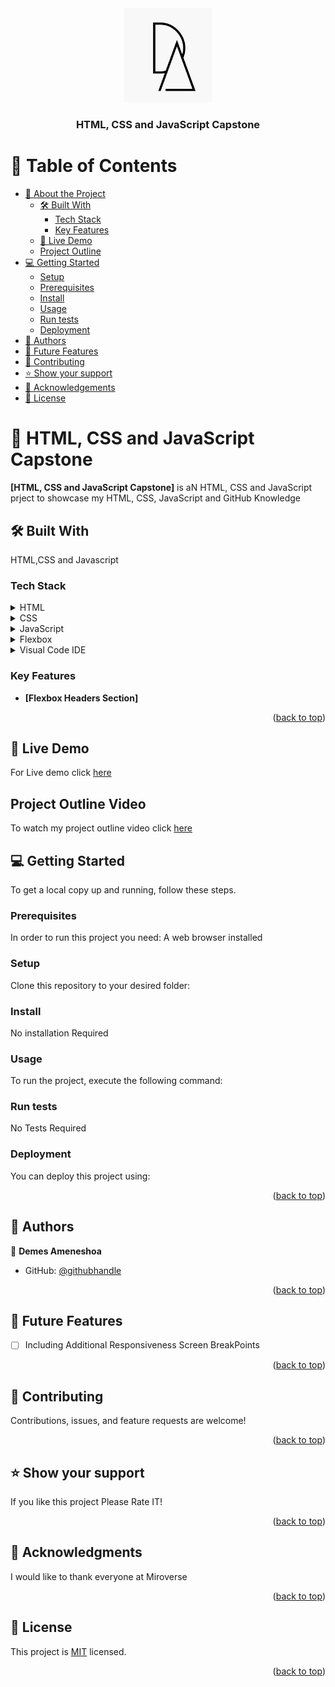 <div align="center">
 <img src="mylogo.png" alt="logo" width="140"  height="auto" />
  <h3><b>HTML, CSS and JavaScript Capstone</b></h3>
</div>

# 📗 Table of Contents

- [📖 About the Project](#about-project)
  - [🛠 Built With](#built-with)
    - [Tech Stack](#tech-stack)
    - [Key Features](#key-features)
  - [🚀 Live Demo](#live-demo)
  - [Project Outline](#project-outline)
- [💻 Getting Started](#getting-started)
  - [Setup](#setup)
  - [Prerequisites](#prerequisites)
  - [Install](#install)
  - [Usage](#usage)
  - [Run tests](#run-tests)
  - [Deployment](#deployment)
- [👥 Authors](#authors)
- [🔭 Future Features](#future-features)
- [🤝 Contributing](#contributing)
- [⭐️ Show your support](#support)
- [🙏 Acknowledgements](#acknowledgements)
- [📝 License](#license)

# 📖 <a name="about-project">HTML, CSS and JavaScript Capstone</a>

**[HTML, CSS and JavaScript Capstone]** is aN HTML, CSS and JavaScript prject to showcase my HTML, CSS, JavaScript and GitHub Knowledge

## 🛠 Built With <a name="built-with"></a>

HTML,CSS and Javascript

### Tech Stack <a name="tech-stack"></a>

<details>
  <summary>HTML</summary>
</details>
<details>
  <summary>CSS</summary>
</details>
<details>
  <summary>JavaScript</summary>
</details>
<details>
  <summary>Flexbox</summary>
</details>
<details>
<summary>Visual Code IDE</summary>
</details>

<!-- Features -->

### Key Features <a name="key-features"></a>

- **[Flexbox Headers Section]**

<p align="right">(<a href="#readme-top">back to top</a>)</p>

## 🚀 Live Demo <a name="live-demo"></a>

<p>For Live demo click
<a href="#"> here </a></p>

## Project Outline Video <a name="project-outline"></a>

<p>To watch my project outline video click  
<a href="#"> here </a></p>

## 💻 Getting Started <a name="getting-started"></a>

To get a local copy up and running, follow these steps.

### Prerequisites

In order to run this project you need:
A web browser installed

### Setup

Clone this repository to your desired folder:

### Install

No installation Required

### Usage

To run the project, execute the following command:

### Run tests

No Tests Required

### Deployment

You can deploy this project using:

<p align="right">(<a href="#readme-top">back to top</a>)</p>

## 👥 Authors <a name="authors"></a>

👤 **Demes Ameneshoa**

- GitHub: [@githubhandle](https://github.com/demesameneshoa)

<p align="right">(<a href="#readme-top">back to top</a>)</p>

## 🔭 Future Features <a name="future-features"></a>

- [ ] Including Additional Responsiveness Screen BreakPoints

<p align="right">(<a href="#readme-top">back to top</a>)</p>

## 🤝 Contributing <a name="contributing"></a>

Contributions, issues, and feature requests are welcome!

<p align="right">(<a href="#readme-top">back to top</a>)</p>

## ⭐️ Show your support <a name="support"></a>

If you like this project Please Rate IT!

<p align="right">(<a href="#readme-top">back to top</a>)</p>

## 🙏 Acknowledgments <a name="acknowledgements"></a>

I would like to thank everyone at Miroverse

<p align="right">(<a href="#readme-top">back to top</a>)</p>

## 📝 License <a name="license"></a>

This project is [MIT](./MIT.md) licensed.

<p align="right">(<a href="#readme-top">back to top</a>)</p>

